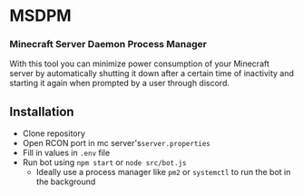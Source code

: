 # MSDPM
### Minecraft Server Daemon Process Manager

With this tool you can minimize power consumption of your Minecraft server by automatically shutting it down after a certain time of inactivity and starting it again when prompted by a user through discord.

## Installation
- Clone repository
- Open RCON port in mc server's`server.properties`
- Fill in values in `.env` file
- Run bot using `npm start` or `node src/bot.js`
  - Ideally use a process manager like `pm2` or `systemctl` to run the bot in the background